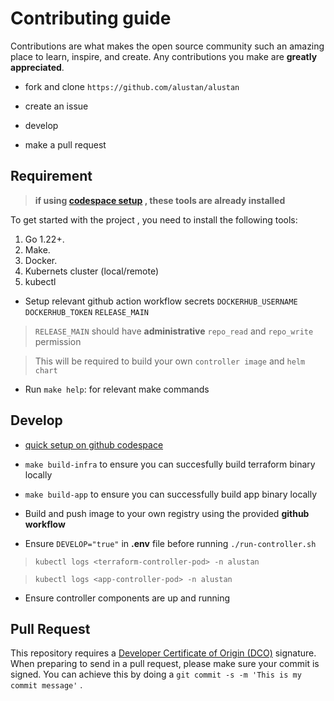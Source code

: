 # Contributing guide

Contributions are what makes the open source community such an amazing place to learn, inspire, and create. Any contributions you make are **greatly appreciated**.

- fork and clone `https://github.com/alustan/alustan`

- create an issue

- develop 

- make a pull request

## Requirement

> **if using [codespace setup](./quick-setup.md) , these tools are already installed**

To get started with the project , you need to install the following tools:
1. Go 1.22+. 
2. Make. 
3. Docker. 
4. Kubernets cluster (local/remote)
5. kubectl

- Setup relevant github action workflow secrets `DOCKERHUB_USERNAME` `DOCKERHUB_TOKEN` `RELEASE_MAIN`

> `RELEASE_MAIN` should have **administrative** `repo_read` and `repo_write` permission

> This will be required to build your own `controller image` and `helm chart`

- Run `make help`: for relevant make commands

## Develop

- [quick setup on github codespace](./quick-setup.md) 

- `make build-infra` to ensure you can succesfully build terraform binary locally

- `make build-app` to ensure you can successfully build app binary locally

- Build and push image to your own registry using the provided **github workflow**

- Ensure `DEVELOP="true"` in **.env** file before running `./run-controller.sh`

> `kubectl logs <terraform-controller-pod> -n alustan`

> `kubectl logs <app-controller-pod> -n alustan`

- Ensure controller components are up and running


## Pull Request

This repository requires a [Developer Certificate of Origin (DCO)](https://developercertificate.org/) signature. 
When preparing to send in a pull request, please make sure your commit is signed. You can achieve this by doing a `git commit -s -m 'This is my commit message'` .

